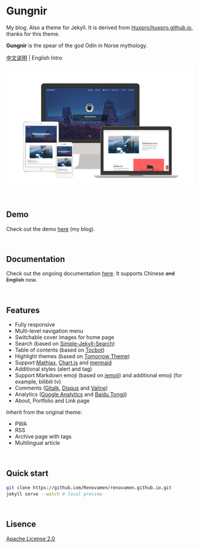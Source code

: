# Gungnir

My blog. Also a theme for Jekyll. It is derived from [Huxpro/huxpro.github.io](https://github.com/Huxpro/huxpro.github.io), thanks for this theme.

**Gungnir** is the spear of the god Odin in Norse mythology.

[中文说明](README-CH.md) | English Intro

![preview](docs/preview.jpg)

&nbsp;

## Demo

Check out the demo [here](https://renovamen.ink/) (my blog).

&nbsp;

## Documentation

Check out the ongoing documentation [here](https://renovamen.ink/theme/). It supports Chinese ~~and English~~ now.

&nbsp;

## Features

- Fully responsive
- Multi-level navigation menu
- Switchable cover images for home page
- Search (based on [Simple-Jekyll-Search](https://github.com/christian-fei/Simple-Jekyll-Search))
- Table of contents (based on [Tocbot](https://github.com/tscanlin/tocbot))
- Highlight themes (based on [Tomorrow Theme](https://github.com/chriskempson/tomorrow-theme))
- Support [Mathjax](https://github.com/mathjax/MathJax), [Chart.js](https://github.com/chartjs/Chart.js) and [mermaid](https://github.com/mermaid-js/mermaid)
- Additional styles (alert and tag)
- Support Markdown emoji (based on [jemoji](https://github.com/jekyll/jemoji)) and additional emoji (for example, bilibili tv)
- Comments ([Gitalk](https://github.com/gitalk/gitalk), [Disqus](https://disqus.com/) and [Valine](https://github.com/xCss/Valine))
- Analytics ([Google Analytics](https://analytics.google.com/) and [Baidu Tongji](https://tongji.baidu.com/))
- About, Portfolio and Link page

Inherit from the original theme:

- PWA
- RSS
- Archive page with tags
- Multilingual article

&nbsp;

## Quick start

```bash
git clone https://github.com/Renovamen/renovamen.github.io.git
jekyll serve --watch # local preview
```

&nbsp;

## Lisence

[Apache License 2.0](https://www.apache.org/licenses/LICENSE-2.0)